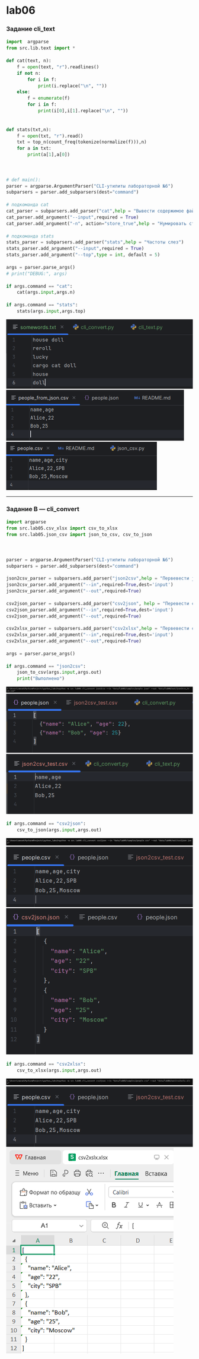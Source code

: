 #  lab06

### Задание cli_text

```py
import  argparse
from src.lib.text import *

def cat(text, n):
    f = open(text, "r").readlines()
    if not n:
        for i in f:
            print(i.replace("\n", ""))
    else:
        f = enumerate(f)
        for i in f:
            print(i[0],i[1].replace("\n", ""))


def stats(txt,n):
    f = open(txt, "r").read()
    txt = top_n(count_freq(tokenize(normalize(f))),n)
    for a in txt:
        print(a[1],a[0])



# def main():
parser = argparse.ArgumentParser("CLI‑утилиты лабораторной №6")
subparsers = parser.add_subparsers(dest="command")

# подкоманда cat
cat_parser = subparsers.add_parser("cat",help = "Вывести содержимое файла")
cat_parser.add_argument("--input",required = True)
cat_parser.add_argument("-n", action="store_true",help = "Нумировать строки")

# подкоманда stats
stats_parser = subparsers.add_parser("stats",help = "Частоты слез")
stats_parser.add_argument("--input",required = True)
stats_parser.add_argument("--top",type = int, default = 5)

args = parser.parse_args()
# print("DEBUG:", args)

if args.command == "cat":
    cat(args.input,args.n)

if args.command == "stats":
    stats(args.input,args.top)

```

![Код и демонстрация работы](/images/lab06/imgA_01.png)
![Код и демонстрация работы](/images/lab05/imgA_02.png)
![Код и демонстрация работы](/images/lab05/imgA_03.png)

---

### Задание B — cli_convert

```py
import argparse
from src.lab05.csv_xlsx import csv_to_xlsx
from src.lab05.json_csv import json_to_csv, csv_to_json



parser = argparse.ArgumentParser("CLI‑утилиты лабораторной №6")
subparsers = parser.add_subparsers(dest="command")

json2csv_parser = subparsers.add_parser("json2csv",help = "Первевести json в csv")
json2csv_parser.add_argument("--in",required=True,dest='input')
json2csv_parser.add_argument("--out",required=True)

csv2json_parser = subparsers.add_parser("csv2json", help = "Перевести csv в json")
csv2json_parser.add_argument("--in",required=True,dest='input')
csv2json_parser.add_argument("--out",required=True)

csv2xlsx_parser = subparsers.add_parser("csv2xlsx",help = "Первевести csv в xlsx")
csv2xlsx_parser.add_argument("--in",required=True,dest='input')
csv2xlsx_parser.add_argument("--out",required=True)

args = parser.parse_args()

if args.command == "json2csv":
    json_to_csv(args.input,args.out)
    print("Выполнено")
```

![Код и демонстрация работы](/images/lab06/imgB_01.png)
![Код и демонстрация работы](/images/lab06/imgB_02.png)
![Код и демонстрация работы](/images/lab06/imgB_03.png)


```py
if args.command == "csv2json":
    csv_to_json(args.input,args.out)
```

![Код и демонстрация работы](/images/lab06/imgB_04.png)
![Код и демонстрация работы](/images/lab06/imgB_05.png)
![Код и демонстрация работы](/images/lab06/imgB_06.png)



```py
if args.command == "csv2xlsx":
    csv_to_xlsx(args.input,args.out)
```

![Код и демонстрация работы](/images/lab06/imgB_07.png)
![Код и демонстрация работы](/images/lab06/imgB_05.png)
![Код и демонстрация работы](/images/lab06/imgB_08.png)
